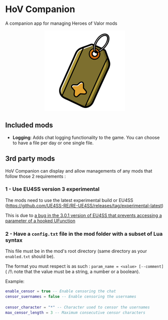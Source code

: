 # HoV Companion

A companion app for managing Heroes of Valor mods

<p align="center">
  <img src="https://github.com/Seblor/HoV-Companion/blob/master/static/logo.png?raw=true">
</p>

## Included mods

- **Logging**: Adds chat logging functionality to the game. You can choose to have a file per day or one single file.

## 3rd party mods

HoV Companion can display and allow managements of any mods that follow those 2 requirements :

### 1 - Use EU4SS version 3 experimental

The mods need to use the latest experimental build or EU4SS (https://github.com/UE4SS-RE/RE-UE4SS/releases/tag/experimental-latest)

This is due to [a bug in the 3.0.1 version of EU4SS that prevents accessing a parameter of a hooked UFunction](https://github.com/UE4SS-RE/RE-UE4SS/issues/621)

### 2 - Have a `config.txt` file in the mod folder with a subset of Lua syntax

This file must be in the mod's root directory (same directory as your `enabled.txt` should be).

The format you must respect is as such : `param_name = <value> [--comment]` ( /!\ note that the value must be a string, a number or a boolean).

Example:

```lua
enable_censor = true -- Enable censoring the chat
censor_suernames = false -- Enable censoring the usernames

censor_character = "*" -- Character used to censor the usernames
max_censor_length = 3 -- Maximum consecutive censor characters
```

